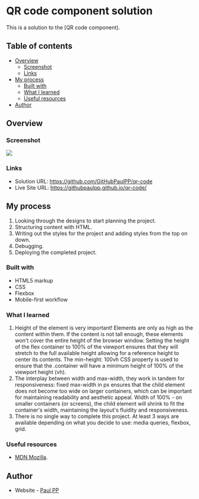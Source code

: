 # QR code component solution

This is a solution to the [QR code component).

## Table of contents

- [Overview](#overview)
  - [Screenshot](#screenshot)
  - [Links](#links)
- [My process](#my-process)
  - [Built with](#built-with)
  - [What I learned](#what-i-learned)
  - [Useful resources](#useful-resources)
- [Author](#author)


## Overview

### Screenshot

![](./screenshot/Screenshot%20QR%20Code%20Component.pngscreenshot.jpg)


### Links

- Solution URL: https://github.com/GitHubPaulPP/qr-code 
- Live Site URL: https://githubpaulpp.github.io/qr-code/

## My process
1. Looking through the designs to start planning the project.
2. Structuring content with HTML. 
3. Writing out the styles for the project and adding styles from the top on down. 
4. Debugging.
4. Deploying the completed project. 

### Built with

- HTML5 markup
- CSS 
- Flexbox
- Mobile-first workflow

### What I learned

1. Height of the element is very important! Elements are only as high as the content within them. If the content is not tall enough, these elements won't cover the entire height of the browser window. Setting the height of the flex container to 100% of the viewport ensures that they will stretch to the full available height allowing for a reference height to center its contents.  The min-height: 100vh CSS property is used to ensure that the .container will have a minimum height of 100% of the viewport height (vh). 
2. The interplay between width and max-width, they work in tandem for responsiveness: fixed max-width in px ensures that the child element does not become too wide on larger containers, which can be important for maintaining readability and aesthetic appeal. Width of 100% - on smaller containers (or screens), the child element will shrink to fit the container's width, maintaining the layout's fluidity and responsiveness.  
3. There is no single way to complete this project. At least 3 ways are available depending on what you decide to use: media queries, flexbox, grid.     


### Useful resources

- [MDN Mozilla](https://developer.mozilla.org/en-US/docs/Learn).

## Author

- Website - [Paul PP](https://github.com/GitHubPaulPP/qr-code)

